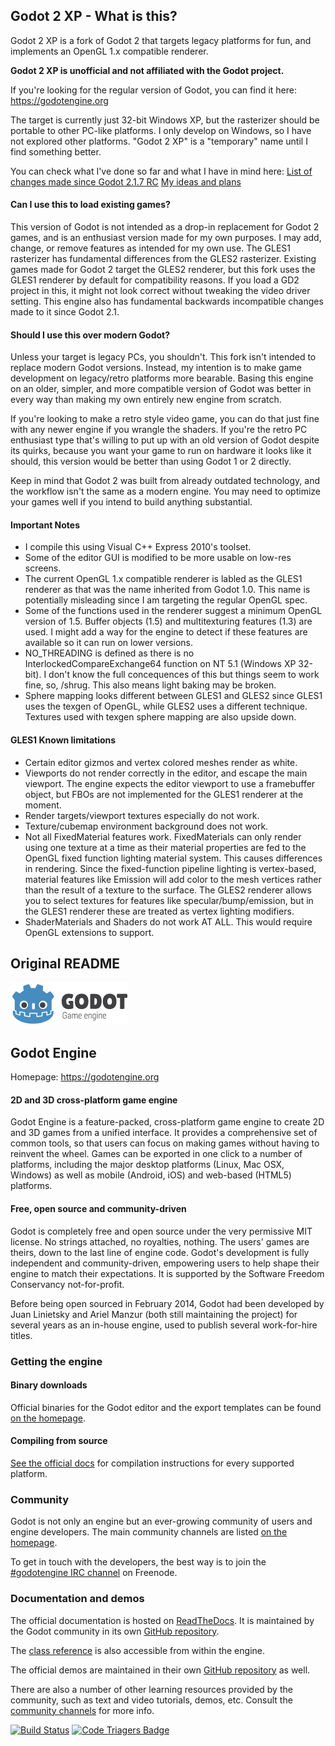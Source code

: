 ## Godot 2 XP - What is this?

Godot 2 XP is a fork of Godot 2 that targets legacy platforms for fun, and implements an OpenGL 1.x compatible renderer.

**Godot 2 XP is unofficial and not affiliated with the Godot project.**

If you're looking for the regular version of Godot, you can find it here: https://godotengine.org


The target is currently just 32-bit Windows XP, but the rasterizer should be portable to other PC-like platforms.
I only develop on Windows, so I have not explored other platforms.
"Godot 2 XP" is a "temporary" name until I find something better.

You can check what I've done so far and what I have in mind here:
[List of changes made since Godot 2.1.7 RC](/xp_changes.md)
[My ideas and plans](/xp_ideas.md)

#### Can I use this to load existing games?

This version of Godot is not intended as a drop-in replacement for Godot 2 games, and is an enthusiast version made for my own purposes.
I may add, change, or remove features as intended for my own use.
The GLES1 rasterizer has fundamental differences from the GLES2 rasterizer.
Existing games made for Godot 2 target the GLES2 renderer, but this fork uses the GLES1 renderer by default for compatibility reasons.
If you load a GD2 project in this, it might not look correct without tweaking the video driver setting.
This engine also has fundamental backwards incompatible changes made to it since Godot 2.1.

#### Should I use this over modern Godot?

Unless your target is legacy PCs, you shouldn't. This fork isn't intended to replace modern Godot versions.
Instead, my intention is to make game development on legacy/retro platforms more bearable.
Basing this engine on an older, simpler, and more compatible version of Godot was better in every way than making my own entirely new engine from scratch.

If you're looking to make a retro style video game, you can do that just fine with any newer engine if you wrangle the shaders.
If you're the retro PC enthusiast type that's willing to put up with an old version of Godot despite its quirks, 
because you want your game to run on hardware it looks like it should, this version would be better than using Godot 1 or 2 directly.

Keep in mind that Godot 2 was built from already outdated technology, and the workflow isn't the same as a modern engine.
You may need to optimize your games well if you intend to build anything substantial.

#### Important Notes

- I compile this using Visual C++ Express 2010's toolset.
- Some of the editor GUI is modified to be more usable on low-res screens.
- The current OpenGL 1.x compatible renderer is labled as the GLES1 renderer as that was the name inherited from Godot 1.0.
  This name is potentially misleading since I am targeting the regular OpenGL spec.
- Some of the functions used in the renderer suggest a minimum OpenGL version of 1.5.
  Buffer objects (1.5) and multitexturing features (1.3) are used.
  I might add a way for the engine to detect if these features are available so it can run on lower versions.
- NO_THREADING is defined as there is no InterlockedCompareExchange64 function on NT 5.1 (Windows XP 32-bit).
  I don't know the full concequences of this but things seem to work fine, so, /shrug.
  This also means light baking may be broken.
- Sphere mapping looks different between GLES1 and GLES2 since GLES1 uses the texgen of OpenGL, while GLES2 uses a different technique.
  Textures used with texgen sphere mapping are also upside down.

#### GLES1 Known limitations

- Certain editor gizmos and vertex colored meshes render as white.
- Viewports do not render correctly in the editor, and escape the main viewport.
  The engine expects the editor viewport to use a framebuffer object, but FBOs are not implemented for the GLES1 renderer at the moment.
- Render targets/viewport textures especially do not work.
- Texture/cubemap environment background does not work.
- Not all FixedMaterial features work. FixedMaterials can only render using one texture at a time
  as their material properties are fed to the OpenGL fixed function lighting material system.
  This causes differences in rendering. Since the fixed-function pipeline lighting is vertex-based,
  material features like Emission will add color to the mesh vertices rather than the result of a texture to the surface.
  The GLES2 renderer allows you to select textures for features like specular/bump/emission, but in the GLES1 renderer
  these are treated as vertex lighting modifiers.
- ShaderMaterials and Shaders do not work AT ALL. This would require OpenGL extensions to support.

## Original README

[![GODOT](/logo.png)](https://godotengine.org)

## Godot Engine

Homepage: https://godotengine.org

#### 2D and 3D cross-platform game engine

Godot Engine is a feature-packed, cross-platform game engine to create 2D and
3D games from a unified interface. It provides a comprehensive set of common
tools, so that users can focus on making games without having to reinvent the
wheel. Games can be exported in one click to a number of platforms, including
the major desktop platforms (Linux, Mac OSX, Windows) as well as mobile
(Android, iOS) and web-based (HTML5) platforms.

#### Free, open source and community-driven

Godot is completely free and open source under the very permissive MIT license.
No strings attached, no royalties, nothing. The users' games are theirs, down
to the last line of engine code. Godot's development is fully independent and
community-driven, empowering users to help shape their engine to match their
expectations. It is supported by the Software Freedom Conservancy
not-for-profit.

Before being open sourced in February 2014, Godot had been developed by Juan
Linietsky and Ariel Manzur (both still maintaining the project) for several
years as an in-house engine, used to publish several work-for-hire titles.

### Getting the engine

#### Binary downloads

Official binaries for the Godot editor and the export templates can be found
[on the homepage](https://godotengine.org/download).

#### Compiling from source

[See the official docs](http://docs.godotengine.org/en/latest/development/compiling/)
for compilation instructions for every supported platform.

### Community

Godot is not only an engine but an ever-growing community of users and engine
developers. The main community channels are listed [on the homepage](https://godotengine.org/community).

To get in touch with the developers, the best way is to join the
[#godotengine IRC channel](https://webchat.freenode.net/?channels=godotengine)
on Freenode.

### Documentation and demos

The official documentation is hosted on [ReadTheDocs](http://docs.godotengine.org).
It is maintained by the Godot community in its own [GitHub repository](https://github.com/godotengine/godot-docs).

The [class reference](http://docs.godotengine.org/en/latest/classes/)
is also accessible from within the engine.

The official demos are maintained in their own [GitHub repository](https://github.com/godotengine/godot-demo-projects)
as well.

There are also a number of other learning resources provided by the community,
such as text and video tutorials, demos, etc. Consult the [community channels](https://godotengine.org/community)
for more info.

[![Build Status](https://travis-ci.org/godotengine/godot.svg?branch=master)](https://travis-ci.org/godotengine/godot)
[![Code Triagers Badge](https://www.codetriage.com/godotengine/godot/badges/users.svg)](https://www.codetriage.com/godotengine/godot)
